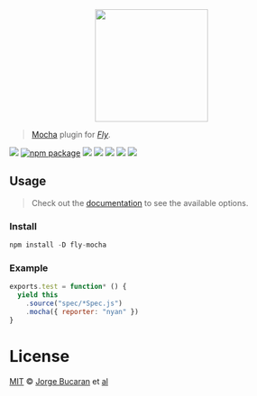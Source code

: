 <div align="center">
  <a href="http://github.com/flyjs/fly">
    <img width=200px  src="https://cloud.githubusercontent.com/assets/8317250/8733685/0be81080-2c40-11e5-98d2-c634f076ccd7.png">
  </a>
</div>

> [Mocha](http://mochajs.org/) plugin for _[Fly][fly]_.

[![][fly-badge]][fly]
[![npm package][npm-ver-link]][npm-pkg-link]
[![][dl-badge]][npm-pkg-link]
[![][travis-badge]][travis-link]
[![][david-badge]][david-link]
[![][david-dev-badge]][david-dev-link]
[![][mit-badge]][mit]

## Usage
> Check out the [documentation](https://github.com/mochajs/mocha/wiki/Using-mocha-programmatically#set-options) to see the available options.

### Install

```a
npm install -D fly-mocha
```

### Example

```js
exports.test = function* () {
  yield this
    .source("spec/*Spec.js")
    .mocha({ reporter: "nyan" })
}
```

# License

[MIT][mit] © [Jorge Bucaran][author] et [al][contributors]


[mit]:          http://opensource.org/licenses/MIT
[author]:       http://about.bucaran.me
[contributors]: https://github.com/brj/fly-mocha/graphs/contributors
[releases]:     https://github.com/brj/fly-mocha/releases
[fly]:          https://www.github.com/flyjs/fly
[fly-badge]:    https://img.shields.io/badge/fly-JS-05B3E1.svg?style=flat-square
[mit-badge]:    https://img.shields.io/badge/license-MIT-444444.svg?style=flat-square
[npm-pkg-link]: https://www.npmjs.org/package/fly-mocha
[npm-ver-link]: https://img.shields.io/npm/v/fly-mocha.svg?style=flat-square
[dl-badge]:     http://img.shields.io/npm/dm/fly-mocha.svg?style=flat-square
[travis-link]:  https://travis-ci.org/brj/fly-mocha
[travis-badge]: http://img.shields.io/travis/brj/fly-mocha.svg?style=flat-square
[david-link]:      https://david-dm.org/brj/fly-mocha
[david-badge]:     https://img.shields.io/david/brj/fly-mocha.svg?style=flat-square
[david-dev-link]:  https://david-dm.org/brj/fly-mocha#info=devDependencies&view=table
[david-dev-badge]: https://img.shields.io/david/dev/brj/fly-mocha.svg?style=flat-square
